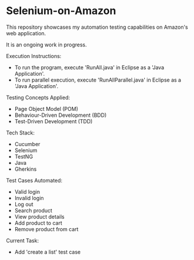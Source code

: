 # Selenium-on-Amazon
This repository showcases my automation testing capabilities on Amazon's web application. 

It is an ongoing work in progress.

Execution Instructions:
- To run the program, execute 'RunAll.java' in Eclipse as a 'Java Application'.
- To run parallel execution, execute 'RunAllParallel.java' in Eclipse as a 'Java Application'.

Testing Concepts Applied:
- Page Object Model (POM)
- Behaviour-Driven Development (BDD)
- Test-Driven Development (TDD)

Tech Stack:
- Cucumber
- Selenium
- TestNG
- Java
- Gherkins 

Test Cases Automated:
- Valid login
- Invalid login
- Log out
- Search product
- View product details
- Add product to cart
- Remove product from cart

Current Task: 
- Add 'create a list' test case
